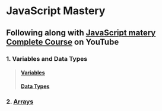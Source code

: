 # JavaScript Mastery

## Following along with [JavaScript matery Complete Course](https://youtu.be/xc3a_CJhjCc) on YouTube

### 1. Variables and Data Types

> #### [Variables](1_variables_and_types/Variables.md)
>
> #### [Data Types](1_variables_and_types/Data_Types.md)

### 2. [Arrays](arrays/arrays.js)
